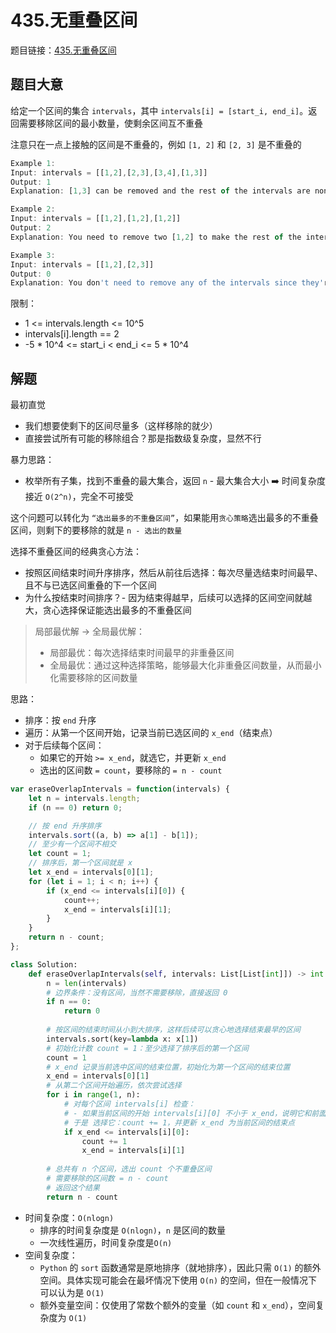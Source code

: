 # 435.无重叠区间

题目链接：[435.无重叠区间](https://leetcode.cn/problems/non-overlapping-intervals/)

## 题目大意

给定一个区间的集合 `intervals`，其中 `intervals[i] = [start_i, end_i]`。返回需要移除区间的最小数量，使剩余区间互不重叠 

注意只在一点上接触的区间是不重叠的，例如 `[1, 2]` 和 `[2, 3]` 是不重叠的

```js
Example 1:
Input: intervals = [[1,2],[2,3],[3,4],[1,3]]
Output: 1
Explanation: [1,3] can be removed and the rest of the intervals are non-overlapping.

Example 2:
Input: intervals = [[1,2],[1,2],[1,2]]
Output: 2
Explanation: You need to remove two [1,2] to make the rest of the intervals non-overlapping.

Example 3:
Input: intervals = [[1,2],[2,3]]
Output: 0
Explanation: You don't need to remove any of the intervals since they're already non-overlapping.
```

限制：
- 1 <= intervals.length <= 10^5
- intervals[i].length == 2
- -5 * 10^4 <= start_i < end_i <= 5 * 10^4

## 解题

最初直觉
- 我们想要使剩下的区间尽量多（这样移除的就少）
- 直接尝试所有可能的移除组合？那是指数级复杂度，显然不行

暴力思路：
- 枚举所有子集，找到不重叠的最大集合，返回 `n` - 最大集合大小 ➡️ 时间复杂度接近 `O(2^n)`，完全不可接受

这个问题可以转化为 `“选出最多的不重叠区间”`，如果能用`贪心策略`选出最多的不重叠区间，则剩下的要移除的就是 `n - 选出的数量`

选择不重叠区间的经典贪心方法：
- 按照区间结束时间升序排序，然后从前往后选择：每次尽量选结束时间最早、且不与已选区间重叠的下一个区间
- 为什么按结束时间排序？- 因为结束得越早，后续可以选择的区间空间就越大，贪心选择保证能选出最多的不重叠区间

> 局部最优解 -> 全局最优解：
> - 局部最优：每次选择结束时间最早的非重叠区间
> - 全局最优：通过这种选择策略，能够最大化非重叠区间数量，从而最小化需要移除的区间数量

思路：
- 排序：按 `end` 升序
- 遍历：从第一个区间开始，记录当前已选区间的 `x_end`（结束点）
- 对于后续每个区间：
  - 如果它的开始 `>= x_end`，就选它，并更新 `x_end`
  - 选出的区间数 `= count`，要移除的 `= n - count`

```js
var eraseOverlapIntervals = function(intervals) {
    let n = intervals.length;
    if (n == 0) return 0;

    // 按 end 升序排序
    intervals.sort((a, b) => a[1] - b[1]);
    // 至少有一个区间不相交
    let count = 1;
    // 排序后，第一个区间就是 x
    let x_end = intervals[0][1];
    for (let i = 1; i < n; i++) {
        if (x_end <= intervals[i][0]) {
            count++;
            x_end = intervals[i][1];
        }
    }
    return n - count;
};
```
```python
class Solution:
    def eraseOverlapIntervals(self, intervals: List[List[int]]) -> int:
        n = len(intervals)
        # 边界条件：没有区间，当然不需要移除，直接返回 0
        if n == 0:
            return 0
        
        # 按区间的结束时间从小到大排序，这样后续可以贪心地选择结束最早的区间
        intervals.sort(key=lambda x: x[1])
        # 初始化计数 count = 1：至少选择了排序后的第一个区间
        count = 1
        # x_end 记录当前选中区间的结束位置，初始化为第一个区间的结束位置
        x_end = intervals[0][1]
        # 从第二个区间开始遍历，依次尝试选择
        for i in range(1, n):
            # 对每个区间 intervals[i] 检查：
            # - 如果当前区间的开始 intervals[i][0] 不小于 x_end，说明它和前面选的区间不重叠
            # 于是 选择它：count += 1，并更新 x_end 为当前区间的结束点
            if x_end <= intervals[i][0]:
                count += 1
                x_end = intervals[i][1]
            
        # 总共有 n 个区间，选出 count 个不重叠区间
        # 需要移除的区间数 = n - count
        # 返回这个结果
        return n - count
```

- 时间复杂度：`O(nlogn)`
  - 排序的时间复杂度是 `O(nlogn)`，`n` 是区间的数量
  - 一次线性遍历，时间复杂度是`O(n)`
- 空间复杂度：
  - `Python` 的 `sort` 函数通常是原地排序（就地排序），因此只需 `O(1)` 的额外空间。具体实现可能会在最坏情况下使用 `O(n)` 的空间，但在一般情况下可以认为是 `O(1)`
  - 额外变量空间：仅使用了常数个额外的变量（如 `count` 和 `x_end`），空间复杂度为 `O(1)`